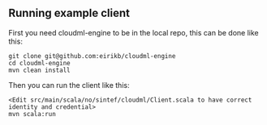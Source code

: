 Running example client
--

First you need cloudml-engine to be in the local repo, this can be done like this:

    git clone git@github.com:eirikb/cloudml-engine
    cd cloudml-engine
    mvn clean install

Then you can run the client like this:

    <Edit src/main/scala/no/sintef/cloudml/Client.scala to have correct identity and credential>
    mvn scala:run
